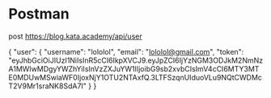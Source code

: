 # Postman
post https://blog.kata.academy/api/user

{
    "user": {
        "username": "lololol",
        "email": "lololol@gmail.com",
        "token": "eyJhbGciOiJIUzI1NiIsInR5cCI6IkpXVCJ9.eyJpZCI6IjYzNGM3ODJkM2NmNzA1MWIwMDgyYWZhYiIsInVzZXJuYW1lIjoibG9sb2xvbCIsImV4cCI6MTY3MTE0MDUwMSwiaWF0IjoxNjY1OTU2NTAxfQ.3LTFSzqnUIduoVLu9NQtCWDMcT2V9Mr1sraNK8SdA7I"
    }
}
